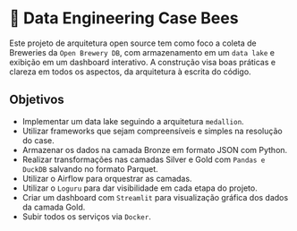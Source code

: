 # 🍻 Data Engineering Case Bees

Este projeto de arquitetura open source tem como foco a coleta de Breweries da `Open Brewery DB`, com armazenamento em um `data lake` e exibição em um dashboard interativo. A construção visa boas práticas e clareza em todos os aspectos, da arquitetura à escrita do código.

## Objetivos

- Implementar um data lake seguindo a arquitetura `medallion`.
- Utilizar frameworks que sejam compreensíveis e simples na resolução do case.
- Armazenar os dados na camada Bronze em formato JSON com Python.
- Realizar transformações nas camadas Silver e Gold com `Pandas e DuckDB` salvando no formato Parquet.
- Utilizar o Airflow para orquestrar as camadas.
- Utilizar o `Loguru` para dar visibilidade em cada etapa do projeto.
- Criar um dashboard com `Streamlit` para visualização gráfica dos dados da camada Gold.
- Subir todos os serviços via `Docker`.
